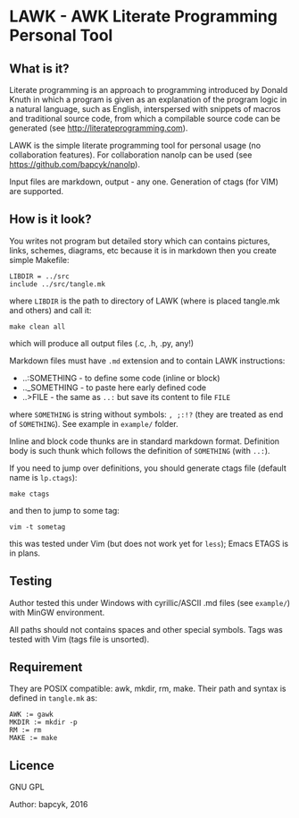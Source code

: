 # LAWK - AWK Literate Programming Personal Tool

## What is it?

Literate programming is an approach to programming introduced by Donald Knuth in
which a program is given as an explanation of the program logic in a natural
language, such as English, interspersed with snippets of macros and traditional
source code, from which a compilable source code can be generated (see
http://literateprogramming.com).

LAWK is the simple literate programming tool for personal usage (no
collaboration features). For collaboration nanolp can be used (see
https://github.com/bapcyk/nanolp).

Input files are markdown, output - any one. Generation of ctags (for VIM) are
supported.

## How is it look?

You writes not program but detailed story which can contains pictures, links,
schemes, diagrams, etc because it is in markdown then you create simple
Makefile:

    LIBDIR = ../src
    include ../src/tangle.mk

where `LIBDIR` is the path to directory of LAWK (where is placed tangle.mk and
others) and call it:

    make clean all

which will produce all output files (.c, .h, .py, any!)

Markdown files must have `.md` extension and to contain LAWK instructions:

* ..:SOMETHING - to define some code (inline or block)
* .._SOMETHING - to paste here early defined code
* ..>FILE - the same as `..:` but save its content to file `FILE`

where `SOMETHING` is string without symbols: `, ;:!?` (they are treated as end
of `SOMETHING`). See example in `example/` folder.

Inline and block code thunks are in standard markdown format. Definition body is
such thunk which follows the definition of `SOMETHING` (with `..:`).

If you need to jump over definitions, you should generate ctags file (default
name is `lp.ctags`):

    make ctags

and then to jump to some tag:

    vim -t sometag

this was tested under Vim (but does not work yet for `less`); Emacs ETAGS is in
plans.

## Testing

Author tested this under Windows with cyrillic/ASCII .md files (see `example/`)
with MinGW environment.

All paths should not contains spaces and other special symbols. Tags was tested
with Vim (tags file is unsorted).

## Requirement

They are POSIX compatible: awk, mkdir, rm, make. Their path and syntax is
defined in `tangle.mk` as:

    AWK := gawk
    MKDIR := mkdir -p
    RM := rm
    MAKE := make

## Licence

GNU GPL

Author: bapcyk, 2016
